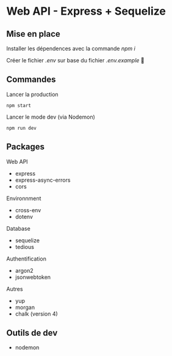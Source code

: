 # Web API - Express + Sequelize

## Mise en place
Installer les dépendences avec la commande _npm i_

Créer le fichier _.env_ sur base du fichier _.env.example_ 🌳

## Commandes
Lancer la production
```
npm start
```
Lancer le mode dev (via Nodemon)
```
npm run dev
```

## Packages
Web API
- express
- express-async-errors
- cors

Environnment
- cross-env
- dotenv

Database
- sequelize
- tedious 

Authentification
- argon2
- jsonwebtoken

Autres
- yup
- morgan
- chalk (version 4)

## Outils de dev
- nodemon